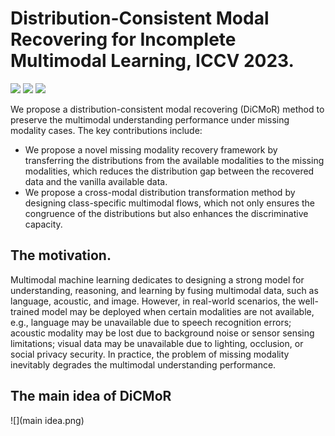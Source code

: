 # Distribution-Consistent Modal Recovering for Incomplete Multimodal Learning, ICCV 2023.

![](https://img.shields.io/badge/Platform-PyTorch-blue)
![](https://img.shields.io/badge/Language-Python-{green}.svg)
![](https://img.shields.io/npm/l/express.svg)

We propose a distribution-consistent modal recovering (DiCMoR) method to preserve the multimodal understanding performance under missing modality cases. The key contributions include:
- We propose a novel missing modality recovery framework by transferring the distributions from the available modalities to the missing modalities, which reduces the distribution gap between the recovered data and the vanilla available data.
- We propose a cross-modal distribution transformation method by designing class-specific multimodal flows, which not only ensures the congruence of the distributions but also enhances the discriminative capacity.

## The motivation.
Multimodal machine learning dedicates to designing a strong model for understanding, reasoning, and learning by fusing multimodal data, such as language, acoustic, and image. However, in real-world scenarios, the well-trained model may be deployed when certain modalities are not available, e.g., language may be unavailable due to speech recognition errors; acoustic modality may be lost due to background noise or sensor sensing limitations; visual data may be unavailable due to lighting, occlusion, or social privacy security. In practice, the problem of missing modality inevitably degrades the multimodal understanding performance.

## The main idea of DiCMoR
![](main idea.png)


